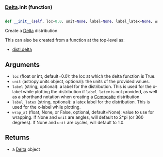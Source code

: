 ### [Delta](Delta.md).__init__ (function)


```py

def __init__(self, loc=0.0, unit=None, label=None, label_latex=None, wrap_at=None, uniqueid=None)

```



Create a [Delta](Delta.md) distribution.

This can also be created from a function at the top-level as:

* [distl.delta](distl.delta.md)

Arguments
--------------
* `loc` (float or int, default=0.0): the loc at which the delta function is True.
* `unit` (astropy.units object, optional): the units of the provided values.
* `label` (string, optional): a label for the distribution.  This is used
    for the x-label while plotting the distribution if `label_latex` is not provided,
    as well as a shorthand notation when creating a [Composite](Composite.md) distribution.
* `label_latex` (string, optional): a latex label for the distribution.  This is used
    for the x-label while plotting.
* `wrap_at` (float, None, or False, optional, default=None): value to
    use for wrapping.  If None and `unit` are angles, will default to
    2*pi (or 360 degrees).  If None and `unit` are cycles, will default
    to 1.0.

Returns
--------
* a [Delta](Delta.md) object

